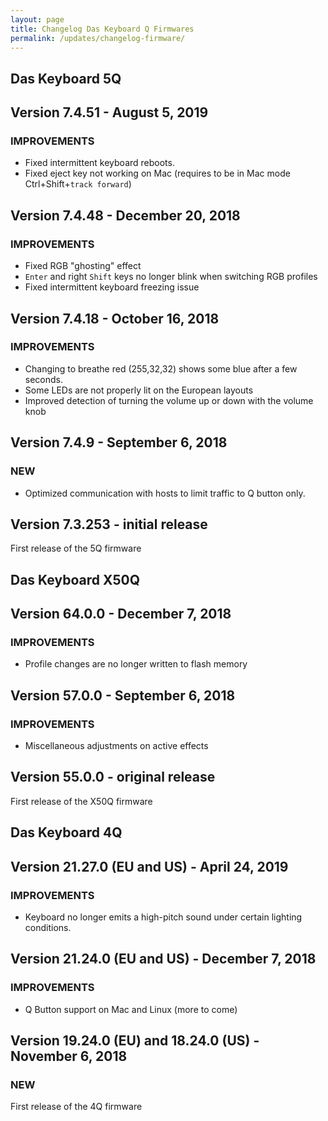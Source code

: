 ```yaml
---
layout: page
title: Changelog Das Keyboard Q Firmwares
permalink: /updates/changelog-firmware/
---
```


## **Das Keyboard 5Q**

## Version 7.4.51 - August 5, 2019

### IMPROVEMENTS

- Fixed intermittent keyboard reboots.
- Fixed eject key not working on Mac (requires to be in Mac mode Ctrl+Shift+`track forward`)

## Version 7.4.48 - December 20, 2018

### IMPROVEMENTS

- Fixed RGB "ghosting" effect
- `Enter` and right `Shift` keys no longer blink when switching RGB profiles
- Fixed intermittent keyboard freezing issue

## Version 7.4.18 - October 16, 2018

### IMPROVEMENTS

- Changing to breathe red (255,32,32) shows some blue after a few seconds.
- Some LEDs are not properly lit on the European layouts
- Improved detection of turning the volume up or down with the volume knob

## Version 7.4.9 - September 6, 2018

### NEW

- Optimized communication with hosts to limit traffic to Q button only.

## Version 7.3.253 - initial release

First release of the 5Q firmware

## **Das Keyboard X50Q**

## Version 64.0.0 - December 7, 2018

### IMPROVEMENTS

- Profile changes are no longer written to flash memory

## Version 57.0.0 - September 6, 2018

### IMPROVEMENTS

- Miscellaneous adjustments on active effects

## Version 55.0.0 - original release

First release of the X50Q firmware

## **Das Keyboard 4Q**

## Version 21.27.0 (EU and US) - April 24, 2019

### IMPROVEMENTS

- Keyboard no longer emits a high-pitch sound under certain lighting conditions.

## Version 21.24.0 (EU and US) - December 7, 2018

### IMPROVEMENTS

- Q Button support on Mac and Linux (more to come)

## Version 19.24.0 (EU) and 18.24.0 (US) - November 6, 2018

### NEW

First release of the 4Q firmware
